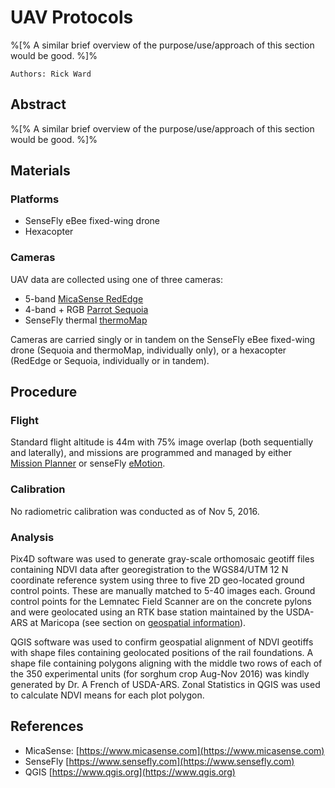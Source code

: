 # UAV Protocols

%[% A similar brief overview of the purpose/use/approach of this section would be good. %]%
```text
Authors: Rick Ward
```

## Abstract

%[% A similar brief overview of the purpose/use/approach of this section would be good. %]%
## Materials

### Platforms

* SenseFly eBee fixed-wing drone
* Hexacopter

### Cameras

UAV data are collected using one of three cameras:

* 5-band [MicaSense RedEdge](https://www.micasense.com/rededge)
* 4-band + RGB [Parrot Sequoia](https://www.micasense.com/sequoia)
* SenseFly thermal [thermoMap](https://www.sensefly.com/drones/accessories.html)

Cameras are carried singly or in tandem on the SenseFly eBee fixed-wing drone \(Sequoia and thermoMap, individually only\), or a hexacopter \(RedEdge or Sequoia, individually or in tandem\).

## Procedure

### Flight

Standard flight altitude is 44m with 75% image overlap \(both sequentially and laterally\), and missions are programmed and managed by either [Mission Planner](http://ardupilot.org/planner/index.html#) or senseFly [eMotion](https://www.sensefly.com/software/emotion-2.html).

### Calibration

No radiometric calibration was conducted as of Nov 5, 2016.

### Analysis

Pix4D software was used to generate gray-scale orthomosaic geotiff files containing NDVI data after georegistration to the WGS84/UTM 12 N coordinate reference system using three to five 2D geo-located ground control points. These are manually matched to 5-40 images each. Ground control points for the Lemnatec Field Scanner are on the concrete pylons and were geolocated using an RTK base station maintained by the USDA-ARS at Maricopa \(see section on [geospatial information](../../user-manual/data-products/geospatial-information.md)\).

QGIS software was used to confirm geospatial alignment of NDVI geotiffs with shape files containing geolocated positions of the rail foundations. A shape file containing polygons aligning with the middle two rows of each of the 350 experimental units \(for sorghum crop Aug-Nov 2016\) was kindly generated by Dr. A French of USDA-ARS. Zonal Statistics in QGIS was used to calculate NDVI means for each plot polygon.

## References

* MicaSense: [https://www.micasense.com](https://www.micasense.com)
* SenseFly [https://www.sensefly.com](https://www.sensefly.com)
* QGIS [https://www.qgis.org](https://www.qgis.org)

